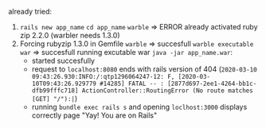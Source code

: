 already tried:
1) `rails new app_name`
   `cd app_name`
   `warble`     => ERROR already activated ruby zip 2.2.0 (warbler needs 1.3.0)
2) Forcing rubyzip 1.3.0 in Gemfile
   `warble`     =>  succesfull
   `warble executable war`     =>  succesfull
   running excutable war `java -jar app_name.war`:
    - started succesfully
    - request to `localhost:8080` ends with rails version of 404
    (`2020-03-10 09:43:26.930:INFO:/:qtp1296064247-12: F, [2020-03-10T09:43:26.929779 #14285] FATAL -- : [2877d697-2ee1-4264-bb1c-dfb99fffc718] ActionController::RoutingError (No route matches [GET] "/"):|`)
    - running `bundle exec rails s` and opening `loclhost:3000` displays correctly page "Yay! You are on Rails"

